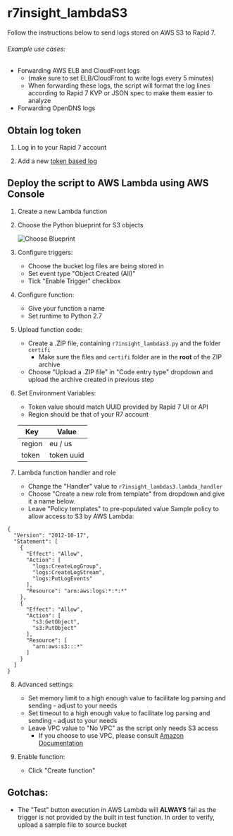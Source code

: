 # r7insight_lambdaS3
Follow the instructions below to send logs stored on AWS S3 to Rapid 7.

###### Example use cases:
* Forwarding AWS ELB and CloudFront logs
  * (make sure to set ELB/CloudFront to write logs every 5 minutes)
  * When forwarding these logs, the script will format the log lines according to Rapid 7 KVP or JSON spec to make them easier to analyze
* Forwarding OpenDNS logs

## Obtain log token
1. Log in to your Rapid 7 account

2. Add a new [token based log](https://insightops.help.rapid7.com/docs/token-tcp)

## Deploy the script to AWS Lambda using AWS Console
1. Create a new Lambda function

2. Choose the Python blueprint for S3 objects

   ![Choose Blueprint](https://raw.githubusercontent.com/rapid7/r7insight_lambdas3/master/doc/step2.png)

3. Configure triggers:
   * Choose the bucket log files are being stored in
   * Set event type "Object Created (All)"
   * Tick "Enable Trigger" checkbox

4. Configure function:
   * Give your function a name
   * Set runtime to Python 2.7

5. Upload function code:
   * Create a .ZIP file, containing ```r7insight_lambdas3.py``` and the folder ```certifi```
     * Make sure the files and ```certifi``` folder are in the **root** of the ZIP archive
   * Choose "Upload a .ZIP file" in "Code entry type" dropdown and upload the archive created in previous step

6. Set Environment Variables:
   * Token value should match UUID provided by Rapid 7 UI or API
   * Region should be that of your R7 account

   | Key       | Value      |
   |-----------|------------|
   | region    | eu / us    |
   | token     | token uuid |

7. Lambda function handler and role
   * Change the "Handler" value to ```r7insight_lambdas3.lambda_handler```
   * Choose "Create a new role from template" from dropdown and give it a name below.
   * Leave "Policy templates" to pre-populated value
Sample policy to allow access to S3 by AWS Lambda:

```
{
  "Version": "2012-10-17",
  "Statement": [
    {
      "Effect": "Allow",
      "Action": [
        "logs:CreateLogGroup",
        "logs:CreateLogStream",
        "logs:PutLogEvents"
      ],
      "Resource": "arn:aws:logs:*:*:*"
    },
    {
      "Effect": "Allow",
      "Action": [
        "s3:GetObject",
        "s3:PutObject"
      ],
      "Resource": [
        "arn:aws:s3:::*"
      ]
    }
  ]
}
```

8. Advanced settings:
   * Set memory limit to a high enough value to facilitate log parsing and sending - adjust to your needs
   * Set timeout to a high enough value to facilitate log parsing and sending - adjust to your needs
   * Leave VPC value to "No VPC" as the script only needs S3 access
     * If you choose to use VPC, please consult [Amazon Documentation](http://docs.aws.amazon.com/lambda/latest/dg/vpc.html)

9. Enable function:
   * Click "Create function"

## Gotchas:
   * The "Test" button execution in AWS Lambda will **ALWAYS** fail as the trigger is not provided by the built in test function. In order to verify, upload a sample file to source bucket
